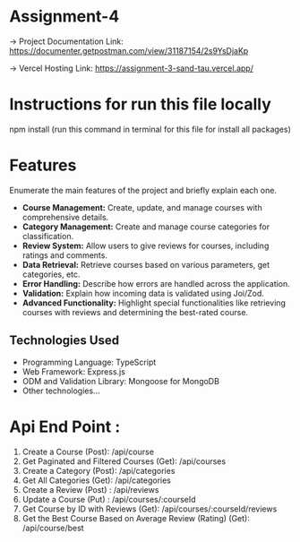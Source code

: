 # Assignment-4

-> Project Documentation Link: https://documenter.getpostman.com/view/31187154/2s9YsDjaKp

-> Vercel Hosting Link: https://assignment-3-sand-tau.vercel.app/

# Instructions for run this file locally

npm install (run this command in terminal for this file for install all packages)

# Features

Enumerate the main features of the project and briefly explain each one.

- **Course Management:** Create, update, and manage courses with comprehensive details.
- **Category Management:** Create and manage course categories for classification.
- **Review System:** Allow users to give reviews for courses, including ratings and comments.
- **Data Retrieval:** Retrieve courses based on various parameters, get categories, etc.
- **Error Handling:** Describe how errors are handled across the application.
- **Validation:** Explain how incoming data is validated using Joi/Zod.
- **Advanced Functionality:** Highlight special functionalities like retrieving courses with reviews and determining the best-rated course.

## Technologies Used

- Programming Language: TypeScript
- Web Framework: Express.js
- ODM and Validation Library: Mongoose for MongoDB
- Other technologies...

# Api End Point :

1. Create a Course (Post): /api/course
2. Get Paginated and Filtered Courses (Get): /api/courses
3. Create a Category (Post): /api/categories
4. Get All Categories (Get): /api/categories
5. Create a Review (Post) : /api/reviews
6. Update a Course (Put) : /api/courses/:courseId
7. Get Course by ID with Reviews (Get): /api/courses/:courseId/reviews
8. Get the Best Course Based on Average Review (Rating) (Get): /api/course/best
